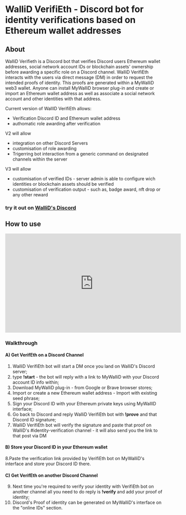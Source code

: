 <h1> WalliD VerifiEth - Discord bot for identity verifications based on Ethereum wallet addresses</h1>

<h2>About</h2>

WalliD Verifieth is a Discord bot that verifies Discord users Ethereum wallet addresses, social network account IDs or blockchain assets' ownership before awarding a specific role on a Discord channel.
WalliD VerifiEth interacts with the users via direct message (DM) in order to request the intended proofs of identity. 
This proofs are generated within a MyWalliD web3 wallet. Anyone can install MyWalliD browser plug-in and create or import an Ethereum wallet address as well as associate a social network account and other identities with that address.

Current version of WallID VerifiEth allows:

- Verification Discord ID and Ethereum wallet address
- authomatic role awarding after verification <verifieth member role>

V2 will allow
<ul>
  <li>integration on other Discord Servers</li>
  <li>customisation of role awarding</li>
  <li>Trigerring bot interaction from a generic command on designated channels within the server</li>
</ul>


V3 will allow
<ul>
  <li>customisation of verified IDs - server admin is able to configure wich identities or blockchain assets should be verified</li>
  <li>customisation of verification output - such as, badge award, nft drop or any other reward</li>
</ul>  
<h3> try it out on <a href="https://discord.gg/e9EfXeNeC9">WalliD's Discord</a></h3>

<h2>How to use</h2>
                        
<iframe width="560" height="315" src="https://www.youtube.com/embed/5R7vrkeBkas" title="YouTube video player" frameborder="0" allow="accelerometer; autoplay; clipboard-write; encrypted-media; gyroscope; picture-in-picture" allowfullscreen></iframe>

<h3>Walkthrough</h3>
  
<h4><b>A) Get VerifEth on a Discord Channel</b> </h4> 

1. WalliD VerifiEth bot will start a DM once you land on WalliD's Discord server;
  2. type <b>!start</b> - the bot will reply with a link to MyWalliD with your Discord account ID info within;
3. Download MyWalliD plug-in - from Google or Brave browser stores;
4. Import or create a new Ethereum wallet address - Import with existing seed phrase;
5. Sign your Discord ID with your Ethereum private keys using MyWallID interface;
  6. Go back to Discord and reply WalliD VerifiEth bot with <b>!prove</b> and that Discord ID signature;
7. WalliD VerifiEth bot will verify the signature and paste that proof on WalliD's #identity-verification channel - it will also send you the link to that post via DM
  
<h4><b>B) Store your Discord ID in your Ethereum wallet</b></h4> 
  
8.Paste the verification link provided by VerifiEth bot on MyWalliD's interface and store your Discord ID there.
  
  
<h4><b>C) Get VerifEth on another Discord Channel </b></h4> 

9. Next time you're required to verify your identity with VerifiEth bot on another channel all you need to do reply is <b>!verify</b> and add your proof of identity;
10. Discord's Proof of identity can be generated on MyWalliD's interface on the "online IDs" section.

  

